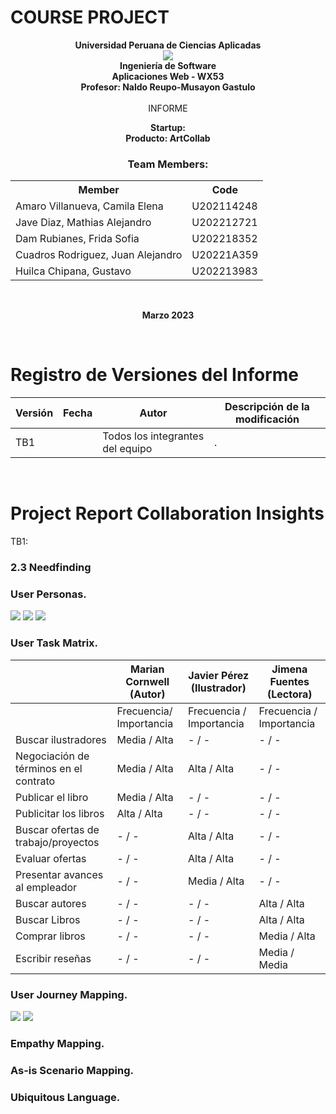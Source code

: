 # COURSE PROJECT

<p align="center">
    <strong>Universidad Peruana de Ciencias Aplicadas</strong><br>
    <img src="https://upload.wikimedia.org/wikipedia/commons/f/fc/UPC_logo_transparente.png"></img><br>
    <strong>Ingeniería de Software</strong><br>
    <strong>Aplicaciones Web - WX53</strong><br>
    <strong>Profesor: Naldo Reupo-Musayon Gastulo</strong><br>
    <br>INFORME
</p>

<p align="center">
    <strong>Startup:  </strong><br>
    <strong>Producto: ArtCollab </strong>
</p>

<div>
    <h3 align="center">Team Members:</h3>
    </div>
<div>
     <table align="center">
        <tr>
            <th style="text-align:center;">Member</th>
            <th style="text-align:center;">Code</th>
        </tr>
        <tr>
            <td>Amaro Villanueva, Camila Elena</td>
            <td>U202114248</td>
        </tr>
        <tr>
            <td> Jave Diaz, Mathias Alejandro </td>
            <td> U202212721</td>
        </tr>
        <tr>
            <td>Dam Rubianes, Frida Sofia</td>
            <td>U202218352</td>
        </tr>
        <tr>
            <td>Cuadros Rodriguez, Juan Alejandro</td>
            <td>U20221A359</td>
        </tr>
         <tr>
            <td>Huilca Chipana, Gustavo</td>
            <td>U202213983</td>
        </tr>
    </table>
</div>
<br>
<p align="center">
    <strong>Marzo 2023</strong>
</p>
<br>

# Registro de Versiones del Informe
| Versión  | Fecha  | Autor  | Descripción de la modificación  |
| ------------ | ------------ | ------------ | ------------ |
| TB1  |   | Todos los integrantes del equipo  | .  |
<br>

# Project Report Collaboration Insights
TB1:
<br>



### 2.3 Needfinding

### User Personas.
<img src="https://github.com/Aplicaciones-Web-WX53-Group2-ArtCollab/Report/blob/develop/assets/user-personas/User-Persona-Autor.png"> 
<img src="https://github.com/Aplicaciones-Web-WX53-Group2-ArtCollab/Report/blob/develop/assets/user-personas/User-Persona-Ilustrador.png">
<img src="https://github.com/Aplicaciones-Web-WX53-Group2-ArtCollab/Report/blob/develop/assets/user-personas/User-Persona-Lector.png">

### User Task Matrix.
|                        | Marian Cornwell (Autor) | Javier Pérez (Ilustrador) | Jimena Fuentes (Lectora) |
|------------------------|-------------------------|----------------------------|--------------------------|
|                        | Frecuencia/ Importancia | Frecuencia  / Importancia  | Frecuencia / Importancia |
| Buscar ilustradores    | Media    / Alta    | -    / -    | -    / -    |
| Negociación de términos en el contrato | Media    / Alta    | Alta    / Alta    | -    / -    |
| Publicar el libro | Media / Alta | - / - | - / - |
| Publicitar los libros | Alta / Alta | - / - | - / - |
| Buscar ofertas de trabajo/proyectos | - / - | Alta / Alta | - / - |
| Evaluar ofertas | - / - | Alta / Alta | - / - |
| Presentar avances al empleador | - / - | Media / Alta | - / - |
| Buscar autores | - / - | - / - | Alta / Alta |
| Buscar Libros | - / - | - / - | Alta / Alta |
| Comprar libros | - / - | - / - | Media / Alta |
| Escribir reseñas | - / - | - / - | Media / Media |

### User Journey Mapping.
<img src="https://github.com/Aplicaciones-Web-WX53-Group2-ArtCollab/Report/blob/develop/assets/images/User-journey-map-Autor.png">
<img src="https://github.com/Aplicaciones-Web-WX53-Group2-ArtCollab/Report/blob/develop/assets/images/User-journey-map-Ilustrador.png">

### Empathy Mapping.
### As-is Scenario Mapping.
### Ubiquitous Language.



